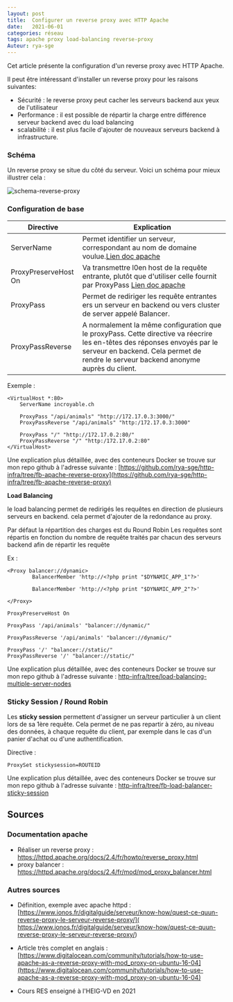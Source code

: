 ```yaml
---
layout: post
title:  Configurer un reverse proxy avec HTTP Apache
date:   2021-06-01 
categories: réseau
tags: apache proxy load-balancing reverse-proxy
Auteur: rya-sge
---
```




Cet article présente la configuration d'un reverse proxy avec HTTP Apache.

Il peut être intéressant d'installer un reverse proxy pour les raisons suivantes:

- Sécurité : le reverse proxy peut cacher les serveurs backend aux yeux de l'utilisateur
- Performance : il est possible de répartir la charge entre différence serveur backend avec du load balancing
- scalabilité : il est plus facile d'ajouter de nouveaux serveurs backend à infrastructure.



### Schéma

Un reverse proxy se situe du côté du serveur. Voici un schéma pour mieux illustrer cela :

![schema-reverse-proxy](../../accessDenied/assets/article/reseau/reverse-proxy/schema-reverse-proxy.png)

### Configuration de base

| Directive            | Explication                                                  |
| -------------------- | ------------------------------------------------------------ |
| ServerName           | Permet identifier un serveur, correspondant au nom de domaine voulue.[Lien doc apache](https://httpd.apache.org/docs/2.4/fr/mod/core.html#servername) |
| ProxyPreserveHost On | Va transmettre l0en host de la requête entrante, plutôt que d'utiliser celle fournit par ProxyPass [Lien doc apache](https://httpd.apache.org/docs/2.4/mod/mod_proxy.html#proxypreservehost) |
| ProxyPass            | Permet de rediriger les requête entrantes ers un serveur en backend ou vers cluster de server appelé Balancer. |
| ProxyPassReverse     | A normalement la même configuration que le proxyPass. Cette directive va réecrire les en-têtes des réponses envoyés par le serveur en backend. Cela permet de rendre le serveur backend anonyme auprès du client. |

Exemple :

```
<VirtualHost *:80>
	ServerName incroyable.ch
	
	ProxyPass "/api/animals" "http://172.17.0.3:3000/"
	ProxyPassReverse "/api/animals" "http:/172.17.0.3:3000"
	
	ProxyPass "/" "http://172.17.0.2:80/"
	ProxyPassReverse "/" "http:/172.17.0.2:80"
</VirtualHost>
```

Une explication plus détaillée, avec  des conteneurs Docker se trouve sur mon repo github à l'adresse suivante : [https://github.com/rya-sge/http-infra/tree/fb-apache-reverse-proxy](https://github.com/rya-sge/http-infra/tree/fb-apache-reverse-proxy)

**Load Balancing**

le load balancing permet de redirigés les requêtes en direction de plusieurs serveurs en backend. cela permet d'ajouter de la redondance au proxy.

Par défaut la répartition des charges est du Round Robin Les requêtes sont répartis en fonction du nombre de requête traités par chacun des serveurs backend afin de répartir les requête

Ex :

```bashbash
<Proxy balancer://dynamic>
		BalancerMember 'http://<?php print "$DYNAMIC_APP_1"?>' 

		BalancerMember 'http://<?php print "$DYNAMIC_APP_2"?>' 			

</Proxy>

ProxyPreserveHost On

ProxyPass '/api/animals' "balancer://dynamic/"

ProxyPassReverse '/api/animals' "balancer://dynamic/"

ProxyPass '/' "balancer://static/"
ProxyPassReverse '/' "balancer://static/"
```

Une explication plus détaillée, avec  des conteneurs Docker se trouve sur mon repo github à l'adresse suivante : [http-infra/tree/load-balancing-multiple-server-nodes](https://github.com/rya-sge/http-infra/tree/load-balancing-multiple-server-nodes)

### Sticky Session / Round Robin

Les **sticky session** permettent d'assigner un serveur particulier à un client lors de sa 1ère requête. Cela permet de ne pas repartir à  zéro, au niveau des données, à chaque requête du client, par exemple dans le cas d'un panier d'achat ou d'une authentification.

Directive  :

```
ProxySet stickysession=ROUTEID
```

Une explication plus détaillée, avec  des conteneurs Docker se trouve sur mon repo github à l'adresse suivante : [http-infra/tree/fb-load-balancer-sticky-session](https://github.com/rya-sge/http-infra/tree/fb-load-balancer-sticky-session)



## Sources 

### Documentation apache 

- Réaliser un reverse proxy : https://httpd.apache.org/docs/2.4/fr/howto/reverse_proxy.html
- proxy balancer : https://httpd.apache.org/docs/2.4/fr/mod/mod_proxy_balancer.html


### Autres sources

- Définition, exemple avec apache httpd : [https://www.ionos.fr/digitalguide/serveur/know-how/quest-ce-quun-reverse-proxy-le-serveur-reverse-proxy/]( https://www.ionos.fr/digitalguide/serveur/know-how/quest-ce-quun-reverse-proxy-le-serveur-reverse-proxy/)


- Article très complet en anglais : [https://www.digitalocean.com/community/tutorials/how-to-use-apache-as-a-reverse-proxy-with-mod_proxy-on-ubuntu-16-04](https://www.digitalocean.com/community/tutorials/how-to-use-apache-as-a-reverse-proxy-with-mod_proxy-on-ubuntu-16-04)


- Cours RES enseigné à l'HEIG-VD en 2021


